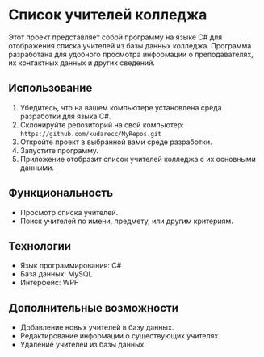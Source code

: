 # Список учителей колледжа

Этот проект представляет собой программу на языке C# для отображения списка учителей из базы данных колледжа. Программа разработана для удобного просмотра информации о преподавателях, их контактных данных и других сведений.

## Использование

1. Убедитесь, что на вашем компьютере установлена среда разработки для языка C#.
2. Склонируйте репозиторий на свой компьютер: `https://github.com/kudarecc/MyRepos.git`
3. Откройте проект в выбранной вами среде разработки.
4. Запустите программу.
5. Приложение отобразит список учителей колледжа с их основными данными.

## Функциональность

- Просмотр списка учителей.
- Поиск учителей по имени, предмету, или другим критериям.

## Технологии

- Язык программирования: C#
- База данных: MySQL
- Интерфейс: WPF

## Дополнительные возможности

- Добавление новых учителей в базу данных.
- Редактирование информации о существующих учителях.
- Удаление учителей из базы данных.
